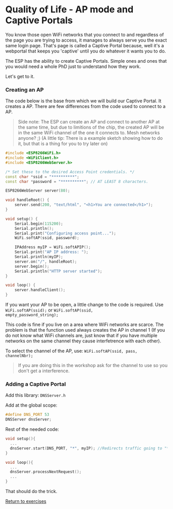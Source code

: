 # Quality of Life - AP mode and Captive Portals

You know those open WiFi networks that you connect to and regardless of the page you are trying to access, it manages to always serve you the exact same login page.
That's page is called a Captive Portal because, well it's a webportal that keeps you 'captive' until you do whatever it wants you to do.

The ESP has the ability to create Captive Portals. Simple ones and ones that you would need a whole PhD just to understand how they work.

Let's get to it.

### Creating an AP

The code below is the base from which we will build our Captive Portal. It creates a AP. There are few differences from the code used to connect to a AP.

> Side note: The ESP can create an AP and connect to another AP at the same time, but due to limitions of the chip, the created AP will be in the same WiFi channel of the one it connects to.
> Mesh networks anyone? ;) (A little tip: There is a example sketch showing how to do it, but that is a thing for you to try later on)

```c++
#include <ESP8266WiFi.h>
#include <WiFiClient.h> 
#include <ESP8266WebServer.h>

/* Set these to the desired Access Point credentials. */
const char *ssid = "**********";
const char *password = "**********"; // AT LEAST 8 characters.

ESP8266WebServer server(80);

void handleRoot() {
	server.send(200, "text/html", "<h1>You are connected</h1>");
}

void setup() {
	Serial.begin(115200);
	Serial.println();
	Serial.print("Configuring access point...");
	WiFi.softAP(ssid, password);

	IPAddress myIP = WiFi.softAPIP();
	Serial.print("AP IP address: ");
	Serial.println(myIP);
	server.on("/", handleRoot);
	server.begin();
	Serial.println("HTTP server started");
}

void loop() {
	server.handleClient();
}
```

If you want your AP to be open, a little change to the code is required. Use <code>WiFi.softAP(ssid);</code> or <code>WiFi.softAP(ssid, empty_password_string);</code>

This code is fine if you live on a area where WiFi networks are scarce. The problem is that the function used always creates the AP in channel 1
(If you do not know what WiFi channels are, just know that if you have multiple networks on the same channel they cause interfetrence with each other).

To select the channel of the AP, use: <code>WiFi.softAP(ssid, pass, channelNbr);</code>

> If you are doing this in the workshop ask for the channel to use so you don't get a interference.

### Adding a Captive Portal

Add this library: <code>DNSServer.h</code>

Add at the global scope:
```c++
#define DNS_PORT 53
DNSServer dnsServer;
```

Rest of the needed code:

```c++
void setup(){
  ...
  dnsServer.start(DNS_PORT, "*", myIP); //Redirects traffic going to "*" ('*' means everything) to the IP of your device ('myIP' in the AP example code).
}

void loop(){
  ...
  dnsServer.processNextRequest();
  ...
}
```

That should do the trick.

[Return to exercises](./)
